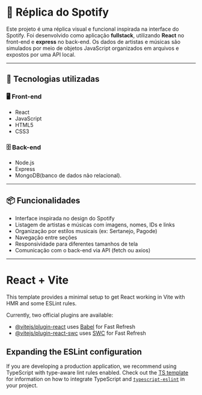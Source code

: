 # 🎵 Réplica do Spotify

Este projeto é uma réplica visual e funcional inspirada na interface do Spotify. Foi desenvolvido como aplicação **fullstack**, utilizando **React** no front-end e **express** no back-end. Os dados de artistas e músicas são simulados por meio de objetos JavaScript organizados em arquivos e expostos por uma API local.

---

## 🚀 Tecnologias utilizadas

### 🖥️ Front-end
- React
- JavaScript
- HTML5
- CSS3

### 🗄️ Back-end
- Node.js
- Express
- MongoDB(banco de dados não relacional).

---

## 📦 Funcionalidades
- Interface inspirada no design do Spotify
- Listagem de artistas e músicas com imagens, nomes, IDs e links
- Organização por estilos musicais (ex: Sertanejo, Pagode)
- Navegação entre seções
- Responsividade para diferentes tamanhos de tela
- Comunicação com o back-end via API (fetch ou axios)

---




# React + Vite

This template provides a minimal setup to get React working in Vite with HMR and some ESLint rules.

Currently, two official plugins are available:

- [@vitejs/plugin-react](https://github.com/vitejs/vite-plugin-react/blob/main/packages/plugin-react) uses [Babel](https://babeljs.io/) for Fast Refresh
- [@vitejs/plugin-react-swc](https://github.com/vitejs/vite-plugin-react/blob/main/packages/plugin-react-swc) uses [SWC](https://swc.rs/) for Fast Refresh

## Expanding the ESLint configuration

If you are developing a production application, we recommend using TypeScript with type-aware lint rules enabled. Check out the [TS template](https://github.com/vitejs/vite/tree/main/packages/create-vite/template-react-ts) for information on how to integrate TypeScript and [`typescript-eslint`](https://typescript-eslint.io) in your project.
